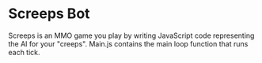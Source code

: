 # Screeps Bot

Screeps is an MMO game you play by writing JavaScript code representing the AI for your "creeps". Main.js contains the main loop function that runs each tick.
